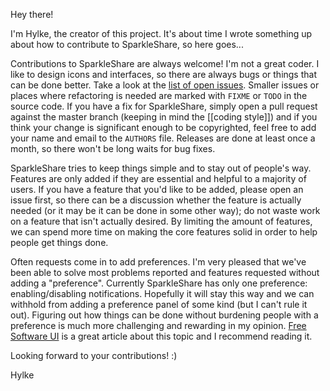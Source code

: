 Hey there!

I'm Hylke, the creator of this project. It's about time I wrote something up about how to contribute to SparkleShare, so here goes...

Contributions to SparkleShare are always welcome! I'm not a great coder. I like to design icons and interfaces, so there are always bugs or things that can be done better. Take a look at the [list of open issues](https://github.com/hbons/SparkleShare/issues). Smaller issues or places where refactoring is needed are marked with `FIXME` or `TODO` in the source code. If you have a fix for SparkleShare, simply open a pull request against the master branch (keeping in mind the [[coding style]]) and if you think your change is significant enough to be copyrighted, feel free to add your name and email to the `AUTHORS` file. Releases are done at least once a month, so there won't be long waits for bug fixes.

SparkleShare tries to keep things simple and to stay out of people's way. Features are only added if they are essential and helpful to a majority of users. If you have a feature that you'd like to be added, please open an issue first, so there can be a discussion whether the feature is actually needed (or it may be it can be done in some other way); do not waste work on a feature that isn't actually desired. By limiting the amount of features, we can spend more time on making the core features solid in order to help people get things done.

Often requests come in to add preferences. I'm very pleased that we've been able to solve most problems reported and features requested without adding a "preference". Currently SparkleShare has only one preference: enabling/disabling notifications. Hopefully it will stay this way and we can withhold from adding a preference panel of some kind (but I can't rule it out). Figuring out how things can be done without burdening people with a preference is much more challenging and rewarding in my opinion. [Free Software UI](http://ometer.com/free-software-ui.html) is a great article about this topic and I recommend reading it.

Looking forward to your contributions! :)

Hylke


